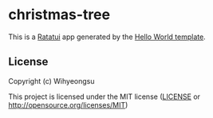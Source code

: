 # christmas-tree

This is a [Ratatui] app generated by the [Hello World template].

[Ratatui]: https://ratatui.rs
[Hello World Template]: https://github.com/ratatui/templates/tree/main/hello-world

## License

Copyright (c) Wihyeongsu

This project is licensed under the MIT license ([LICENSE] or <http://opensource.org/licenses/MIT>)

[LICENSE]: ./LICENSE
